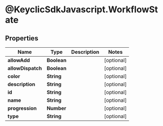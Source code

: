 # @KeyclicSdkJavascript.WorkflowState

## Properties
Name | Type | Description | Notes
------------ | ------------- | ------------- | -------------
**allowAdd** | **Boolean** |  | [optional] 
**allowDispatch** | **Boolean** |  | [optional] 
**color** | **String** |  | [optional] 
**description** | **String** |  | [optional] 
**id** | **String** |  | [optional] 
**name** | **String** |  | [optional] 
**progression** | **Number** |  | [optional] 
**type** | **String** |  | [optional] 


